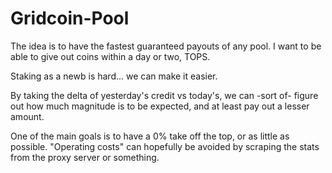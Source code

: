# Gridcoin-Pool

The idea is to have the fastest guaranteed payouts of any pool. I want to be able to give out coins within a day or two, TOPS.

Staking as a newb is hard... we can make it easier.

By taking the delta of yesterday's credit vs today's, we can -sort of- figure out how much magnitude is to be expected, and at least pay out a lesser amount.

One of the main goals is to have a 0% take off the top, or as little as possible. "Operating costs" can hopefully be avoided by scraping the stats from the proxy server or something.
